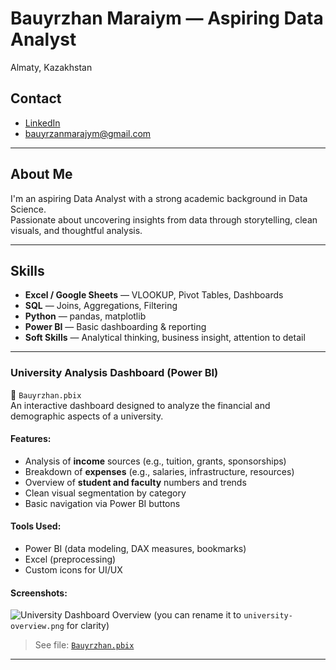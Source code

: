 # Bauyrzhan Maraiym — Aspiring Data Analyst

 Almaty, Kazakhstan  
 ## Contact
- [LinkedIn](https://linkedin.com/in/bauyrzhan-maraiym-63bbb3344)  
- [bauyrzanmarajym@gmail.com](mailto:bauyrzanmarajym@gmail.com)
---

##  About Me

I'm an aspiring Data Analyst with a strong academic background in Data Science.  
Passionate about uncovering insights from data through storytelling, clean visuals, and thoughtful analysis.

---

##  Skills

- **Excel / Google Sheets** — VLOOKUP, Pivot Tables, Dashboards  
- **SQL** — Joins, Aggregations, Filtering  
- **Python** — pandas, matplotlib  
- **Power BI** — Basic dashboarding & reporting  
- **Soft Skills** — Analytical thinking, business insight, attention to detail  

---

### University Analysis Dashboard (Power BI)

📄 `Bauyrzhan.pbix`  
An interactive dashboard designed to analyze the financial and demographic aspects of a university.

#### Features:
- Analysis of **income** sources (e.g., tuition, grants, sponsorships)
- Breakdown of **expenses** (e.g., salaries, infrastructure, resources)
- Overview of **student and faculty** numbers and trends
- Clean visual segmentation by category
- Basic navigation via Power BI buttons

#### Tools Used:
- Power BI (data modeling, DAX measures, bookmarks)
- Excel (preprocessing)
- Custom icons for UI/UX

#### Screenshots:
![University Dashboard Overview](screenshots/Screenshot%202025-07-10%20162551.png)
(you can rename it to `university-overview.png` for clarity)

> See file: [`Bauyrzhan.pbix`](./Bauyrzhan.pbix)

---




